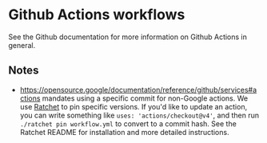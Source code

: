 # Github Actions workflows

See the Github documentation for more information on Github Actions in general.

## Notes

* <https://opensource.google/documentation/reference/github/services#actions>
  mandates using a specific commit for non-Google actions. We use
  [Ratchet](https://github.com/sethvargo/ratchet) to pin specific versions.  If
  you'd like to update an action, you can write something like `uses:
  'actions/checkout@v4'`, and then run `./ratchet pin workflow.yml` to convert
  to a commit hash. See the Ratchet README  for installation and more detailed
  instructions.
